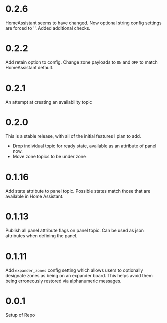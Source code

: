 # 0.2.6
HomeAssistant seems to have changed.  Now optional string config
settings are forced to ''.  Added additional checks.

# 0.2.2
Add retain option to config.
Change zone payloads to `ON` and `OFF` to match HomeAssistant default.

# 0.2.1
An attempt at creating an availability topic

# 0.2.0
This is a stable release, with all of the initial features I plan to add.

- Drop individual topic for ready state, available as an attribute of panel
  now.
- Move zone topics to be under zone

# 0.1.16
Add state attribute to panel topic.  Possible states match those that are
available in Home Assistant.

# 0.1.13
Publish all panel attribute flags on panel topic.  Can be used as json
attributes when defining the panel.

# 0.1.11
Add `expander_zones` config setting which allows users to optionally designate
zones as being on an expander board.  This helps avoid them being erroneously
restored via alphanumeric messages.

# 0.0.1
Setup of Repo
